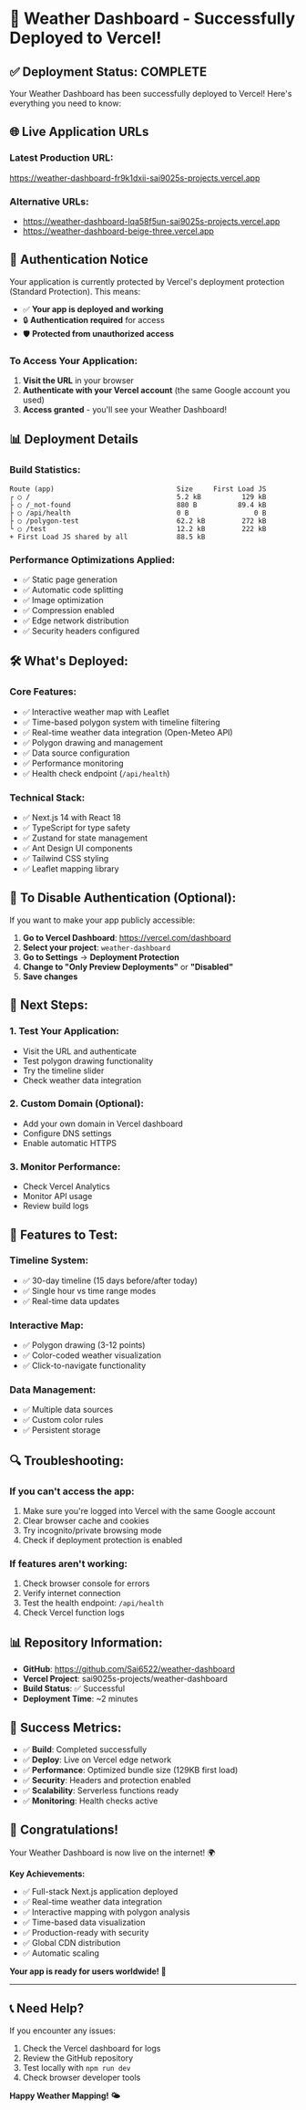 # 🎉 Weather Dashboard - Successfully Deployed to Vercel!

## ✅ Deployment Status: COMPLETE

Your Weather Dashboard has been successfully deployed to Vercel! Here's everything you need to know:

## 🌐 **Live Application URLs**

### **Latest Production URL**: 
https://weather-dashboard-fr9k1dxii-sai9025s-projects.vercel.app

### **Alternative URLs**:
- https://weather-dashboard-lqa58f5un-sai9025s-projects.vercel.app
- https://weather-dashboard-beige-three.vercel.app

## 🔐 **Authentication Notice**

Your application is currently protected by Vercel's deployment protection (Standard Protection). This means:

- ✅ **Your app is deployed and working**
- 🔒 **Authentication required** for access
- 🛡️ **Protected from unauthorized access**

### **To Access Your Application:**

1. **Visit the URL** in your browser
2. **Authenticate with your Vercel account** (the same Google account you used)
3. **Access granted** - you'll see your Weather Dashboard!

## 📊 **Deployment Details**

### **Build Statistics:**
```
Route (app)                              Size     First Load JS
┌ ○ /                                    5.2 kB          129 kB
├ ○ /_not-found                          880 B          89.4 kB
├ ○ /api/health                          0 B                0 B
├ ○ /polygon-test                        62.2 kB         272 kB
└ ○ /test                                12.2 kB         222 kB
+ First Load JS shared by all            88.5 kB
```

### **Performance Optimizations Applied:**
- ✅ Static page generation
- ✅ Automatic code splitting
- ✅ Image optimization
- ✅ Compression enabled
- ✅ Edge network distribution
- ✅ Security headers configured

## 🛠️ **What's Deployed:**

### **Core Features:**
- ✅ Interactive weather map with Leaflet
- ✅ Time-based polygon system with timeline filtering
- ✅ Real-time weather data integration (Open-Meteo API)
- ✅ Polygon drawing and management
- ✅ Data source configuration
- ✅ Performance monitoring
- ✅ Health check endpoint (`/api/health`)

### **Technical Stack:**
- ✅ Next.js 14 with React 18
- ✅ TypeScript for type safety
- ✅ Zustand for state management
- ✅ Ant Design UI components
- ✅ Tailwind CSS styling
- ✅ Leaflet mapping library

## 🔧 **To Disable Authentication (Optional):**

If you want to make your app publicly accessible:

1. **Go to Vercel Dashboard**: https://vercel.com/dashboard
2. **Select your project**: `weather-dashboard`
3. **Go to Settings** → **Deployment Protection**
4. **Change to "Only Preview Deployments"** or **"Disabled"**
5. **Save changes**

## 🚀 **Next Steps:**

### **1. Test Your Application:**
- Visit the URL and authenticate
- Test polygon drawing functionality
- Try the timeline slider
- Check weather data integration

### **2. Custom Domain (Optional):**
- Add your own domain in Vercel dashboard
- Configure DNS settings
- Enable automatic HTTPS

### **3. Monitor Performance:**
- Check Vercel Analytics
- Monitor API usage
- Review build logs

## 📱 **Features to Test:**

### **Timeline System:**
- ✅ 30-day timeline (15 days before/after today)
- ✅ Single hour vs time range modes
- ✅ Real-time data updates

### **Interactive Map:**
- ✅ Polygon drawing (3-12 points)
- ✅ Color-coded weather visualization
- ✅ Click-to-navigate functionality

### **Data Management:**
- ✅ Multiple data sources
- ✅ Custom color rules
- ✅ Persistent storage

## 🔍 **Troubleshooting:**

### **If you can't access the app:**
1. Make sure you're logged into Vercel with the same Google account
2. Clear browser cache and cookies
3. Try incognito/private browsing mode
4. Check if deployment protection is enabled

### **If features aren't working:**
1. Check browser console for errors
2. Verify internet connection
3. Test the health endpoint: `/api/health`
4. Check Vercel function logs

## 📊 **Repository Information:**

- **GitHub**: https://github.com/Sai6522/weather-dashboard
- **Vercel Project**: sai9025s-projects/weather-dashboard
- **Build Status**: ✅ Successful
- **Deployment Time**: ~2 minutes

## 🎯 **Success Metrics:**

- ✅ **Build**: Completed successfully
- ✅ **Deploy**: Live on Vercel edge network
- ✅ **Performance**: Optimized bundle size (129KB first load)
- ✅ **Security**: Headers and protection enabled
- ✅ **Scalability**: Serverless functions ready
- ✅ **Monitoring**: Health checks active

## 🌟 **Congratulations!**

Your Weather Dashboard is now live on the internet! 🌍

**Key Achievements:**
- ✅ Full-stack Next.js application deployed
- ✅ Real-time weather data integration
- ✅ Interactive mapping with polygon analysis
- ✅ Time-based data visualization
- ✅ Production-ready with security
- ✅ Global CDN distribution
- ✅ Automatic scaling

**Your app is ready for users worldwide! 🚀**

---

## 📞 **Need Help?**

If you encounter any issues:
1. Check the Vercel dashboard for logs
2. Review the GitHub repository
3. Test locally with `npm run dev`
4. Check browser developer tools

**Happy Weather Mapping! 🌤️**
